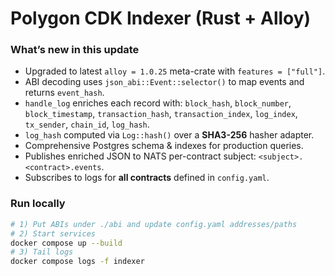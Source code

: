 # Polygon CDK Indexer (Rust + Alloy)

### What’s new in this update
- Upgraded to latest `alloy = 1.0.25` meta-crate with `features = ["full"]`.
- ABI decoding uses `json_abi::Event::selector()` to map events and returns `event_hash`.
- `handle_log` enriches each record with: `block_hash`, `block_number`, `block_timestamp`, `transaction_hash`, `transaction_index`, `log_index`, `tx_sender`, `chain_id`, `log_hash`.
- `log_hash` computed via `Log::hash()` over a **SHA3-256** hasher adapter.
- Comprehensive Postgres schema & indexes for production queries.
- Publishes enriched JSON to NATS per-contract subject: `<subject>.<contract>.events`.
- Subscribes to logs for **all contracts** defined in `config.yaml`.

### Run locally
```bash
# 1) Put ABIs under ./abi and update config.yaml addresses/paths
# 2) Start services
docker compose up --build
# 3) Tail logs
docker compose logs -f indexer
```
